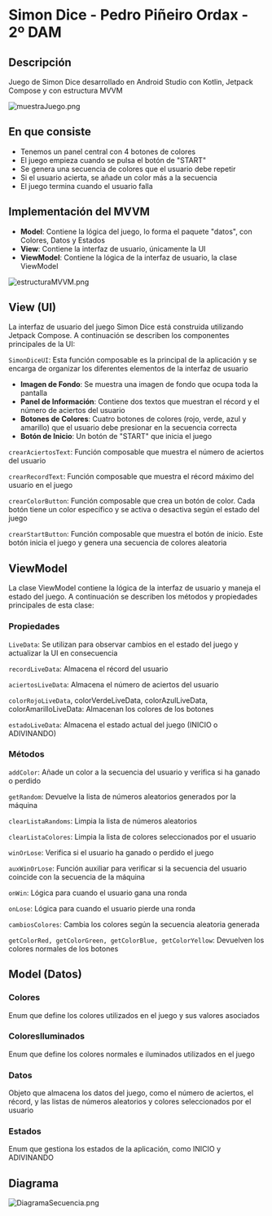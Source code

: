 # Simon Dice - Pedro Piñeiro Ordax - 2º DAM

## Descripción
Juego de Simon Dice desarrollado en Android Studio con Kotlin, Jetpack Compose y con estructura MVVM

![muestraJuego.png](imgs/muestraJuego.png)

## En que consiste

* Tenemos un panel central con 4 botones de colores
* El juego empieza cuando se pulsa el botón de "START"
* Se genera una secuencia de colores que el usuario debe repetir
* Si el usuario acierta, se añade un color más a la secuencia
* El juego termina cuando el usuario falla

## Implementación del MVVM

* **Model**: Contiene la lógica del juego, lo forma el paquete "datos", con Colores, Datos y Estados
* **View**: Contiene la interfaz de usuario, únicamente la UI
* **ViewModel**: Contiene la lógica de la interfaz de usuario, la clase ViewModel

![estructuraMVVM.png](imgs/estructuraMVVM.png)

## View (UI)

La interfaz de usuario del juego Simon Dice está construida utilizando Jetpack Compose. A continuación se describen los componentes principales de la UI:

`SimonDiceUI`: Esta función composable es la principal de la aplicación y se encarga de organizar los diferentes elementos de la interfaz de usuario

- **Imagen de Fondo**: Se muestra una imagen de fondo que ocupa toda la pantalla
- **Panel de Información**: Contiene dos textos que muestran el récord y el número de aciertos del usuario
- **Botones de Colores**: Cuatro botones de colores (rojo, verde, azul y amarillo) que el usuario debe presionar en la secuencia correcta
- **Botón de Inicio**: Un botón de "START" que inicia el juego

`crearAciertosText`: Función composable que muestra el número de aciertos del usuario

`crearRecordText`: Función composable que muestra el récord máximo del usuario en el juego

`crearColorButton`: Función composable que crea un botón de color. Cada botón tiene un color específico y se activa o desactiva según el estado del juego

`crearStartButton`: Función composable que muestra el botón de inicio. Este botón inicia el juego y genera una secuencia de colores aleatoria

## ViewModel

La clase ViewModel contiene la lógica de la interfaz de usuario y maneja el estado del juego. A continuación se describen los métodos y propiedades principales de esta clase:

### Propiedades

`LiveData`: Se utilizan para observar cambios en el estado del juego y actualizar la UI en consecuencia

`recordLiveData`: Almacena el récord del usuario

`aciertosLiveData`: Almacena el número de aciertos del usuario

`colorRojoLiveData`, colorVerdeLiveData, colorAzulLiveData, colorAmarilloLiveData: Almacenan los colores de los botones

`estadoLiveData`: Almacena el estado actual del juego (INICIO o ADIVINANDO)

### Métodos

`addColor`: Añade un color a la secuencia del usuario y verifica si ha ganado o perdido

`getRandom`: Devuelve la lista de números aleatorios generados por la máquina

`clearListaRandoms`: Limpia la lista de números aleatorios

`clearListaColores`: Limpia la lista de colores seleccionados por el usuario

`winOrLose`: Verifica si el usuario ha ganado o perdido el juego

`auxWinOrLose`: Función auxiliar para verificar si la secuencia del usuario coincide con la secuencia de la máquina

`onWin`: Lógica para cuando el usuario gana una ronda

`onLose`: Lógica para cuando el usuario pierde una ronda

`cambiosColores`: Cambia los colores según la secuencia aleatoria generada

`getColorRed, getColorGreen, getColorBlue, getColorYellow`: Devuelven los colores normales de los botones

## Model (Datos)

### Colores
Enum que define los colores utilizados en el juego y sus valores asociados

### ColoresIluminados
Enum que define los colores normales e iluminados utilizados en el juego

### Datos
Objeto que almacena los datos del juego, como el número de aciertos, el récord, y las listas de números aleatorios y colores seleccionados por el usuario

### Estados
Enum que gestiona los estados de la aplicación, como INICIO y ADIVINANDO

## Diagrama

![DiagramaSecuencia.png](imgs/DiagramaSecuencia.png)